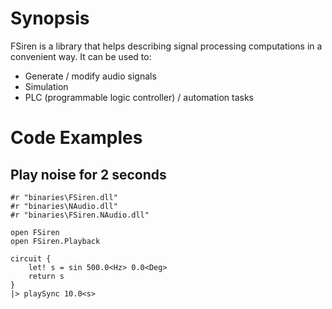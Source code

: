 # Synopsis

FSiren is a library that helps describing signal processing computations in a convenient way.
It can be used to:

* Generate / modify audio signals
* Simulation
* PLC (programmable logic controller) / automation tasks

# Code Examples

## Play noise for 2 seconds

```
#r "binaries\FSiren.dll"
#r "binaries\NAudio.dll"
#r "binaries\FSiren.NAudio.dll"

open FSiren
open FSiren.Playback

circuit {
    let! s = sin 500.0<Hz> 0.0<Deg>
    return s
}
|> playSync 10.0<s>
```
 